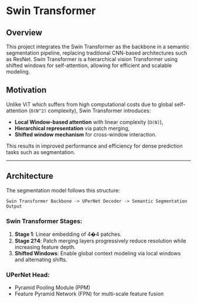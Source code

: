 # Swin Transformer

## Overview
This project integrates the Swin Transformer as the backbone in a semantic segmentation pipeline, replacing traditional CNN-based architectures such as ResNet. Swin Transformer is a hierarchical vision Transformer using shifted windows for self-attention, allowing for efficient and scalable modeling.

## Motivation
Unlike ViT which suffers from high computational costs due to global self-attention (`O(N^2)` complexity), Swin Transformer introduces:
- **Local Window-based attention** with linear complexity (`O(N)`),
- **Hierarchical representation** via patch merging,
- **Shifted window mechanism** for cross-window interaction.

This results in improved performance and efficiency for dense prediction tasks such as segmentation.

---

##  Architecture
The segmentation model follows this structure:
```
Swin Transformer Backbone -> UPerNet Decoder -> Semantic Segmentation Output
```

###  Swin Transformer Stages:
1. **Stage 1**: Linear embedding of 4�4 patches.
2. **Stage 2?4**: Patch merging layers progressively reduce resolution while increasing feature depth.
3. **Shifted Windows**: Enable global context modeling via local windows and alternating shifts.

### UPerNet Head:
- Pyramid Pooling Module (PPM)
- Feature Pyramid Network (FPN) for multi-scale feature fusion
